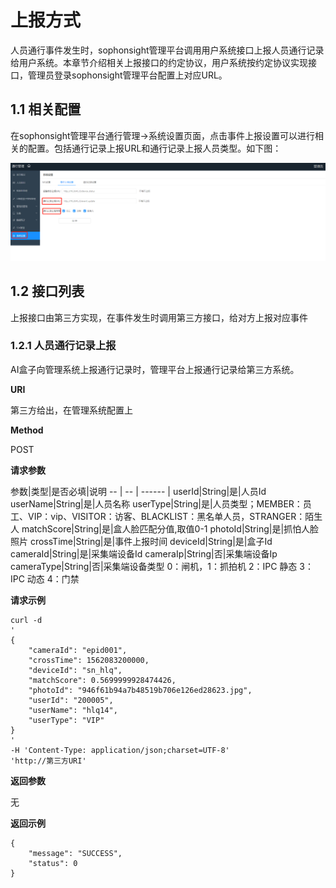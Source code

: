 # 上报方式 #

人员通行事件发生时，sophonsight管理平台调用用户系统接口上报人员通行记录给用户系统。本章节介绍相关上报接口的约定协议，用户系统按约定协议实现接口，管理员登录sophonsight管理平台配置上对应URL。

## 1.1 相关配置 ##

在sophonsight管理平台通行管理->系统设置页面，点击事件上报设置可以进行相关的配置。包括通行记录上报URL和通行记录上报人员类型。如下图：

![](../../../../../../imgs/tongxing-shang-bao-fang-shi.png)

## 1.2 接口列表 ##

上报接口由第三方实现，在事件发生时调用第三方接口，给对方上报对应事件

### 1.2.1 人员通行记录上报 ###

AI盒子向管理系统上报通行记录时，管理平台上报通行记录给第三方系统。

**URI**

第三方给出，在管理系统配置上

**Method**

POST

**请求参数**

参数|类型|是否必填|说明
--  | -- | ------ |
userId|String|是|人员Id
userName|String|是|人员名称
userType|String|是|人员类型；MEMBER：员工、VIP：vip、VISITOR：访客、BLACKLIST：黑名单人员，STRANGER：陌生人
matchScore|String|是|盒人脸匹配分值,取值0-1
photoId|String|是|抓怕人脸照片
crossTime|String|是|事件上报时间
deviceId|String|是|盒子Id
cameraId|String|是|采集端设备Id
cameraIp|String|否|采集端设备Ip
cameraType|String|否|采集端设备类型 0：闸机，1：抓拍机 2：IPC 静态 3：IPC 动态 4：门禁

**请求示例**

    curl -d 
    '
    {
  		"cameraId": "epid001",
  		"crossTime": 1562083200000,
  		"deviceId": "sn_hlq",
  		"matchScore": 0.5699999928474426,
  		"photoId": "946f61b94a7b48519b706e126ed28623.jpg",
  		"userId": "200005",
  		"userName": "hlq14",
  		"userType": "VIP"
	}
    '
    -H 'Content-Type: application/json;charset=UTF-8'
    'http://第三方URI'

**返回参数**

无

**返回示例**

    {     
    	"message": "SUCCESS",
    	"status": 0
    }
